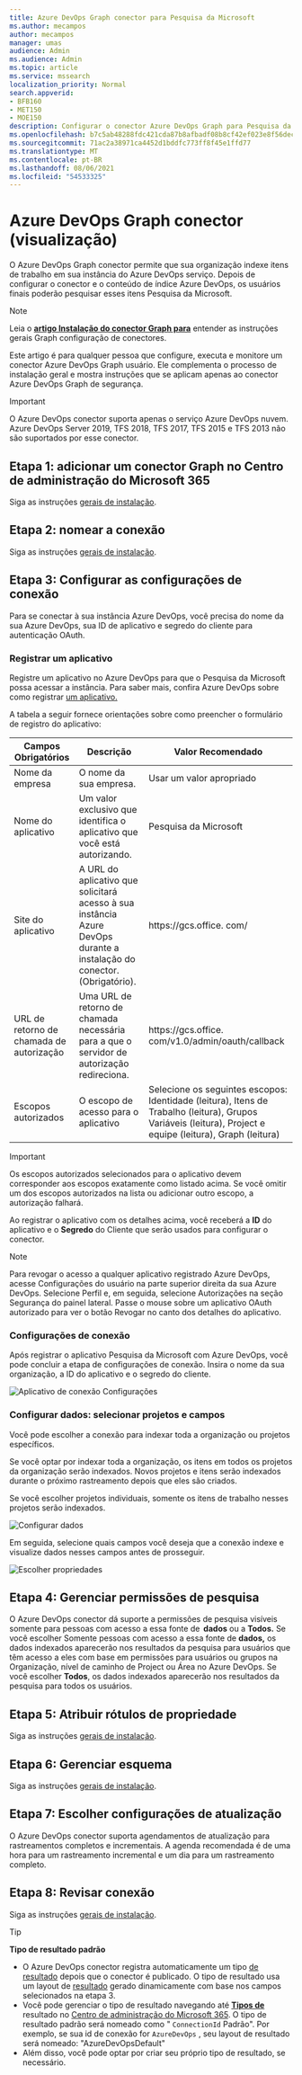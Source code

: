 ```yaml
---
title: Azure DevOps Graph conector para Pesquisa da Microsoft
ms.author: mecampos
author: mecampos
manager: umas
audience: Admin
ms.audience: Admin
ms.topic: article
ms.service: mssearch
localization_priority: Normal
search.appverid:
- BFB160
- MET150
- MOE150
description: Configurar o conector Azure DevOps Graph para Pesquisa da Microsoft
ms.openlocfilehash: b7c5ab48288fdc421cda87b8afbadf08b8cf42ef023e8f56decd7b5c177c619a
ms.sourcegitcommit: 71ac2a38971ca4452d1bddfc773ff8f45e1ffd77
ms.translationtype: MT
ms.contentlocale: pt-BR
ms.lasthandoff: 08/06/2021
ms.locfileid: "54533325"
---
```

<!---Previous ms.author: shgrover --->

# <a name="azure-devops-graph-connector-preview"></a>Azure DevOps Graph conector (visualização)

O Azure DevOps Graph conector permite que sua organização indexe itens de trabalho em sua instância do Azure DevOps serviço. Depois de configurar o conector e o conteúdo de índice Azure DevOps, os usuários finais poderão pesquisar esses itens Pesquisa da Microsoft.

> [!NOTE]
> Leia o [**artigo Instalação do conector Graph para**](configure-connector.md) entender as instruções gerais Graph configuração de conectores.

Este artigo é para qualquer pessoa que configure, executa e monitore um conector Azure DevOps Graph usuário. Ele complementa o processo de instalação geral e mostra instruções que se aplicam apenas ao conector Azure DevOps Graph de segurança.

>[!IMPORTANT]
>O Azure DevOps conector suporta apenas o serviço Azure DevOps nuvem. Azure DevOps Server 2019, TFS 2018, TFS 2017, TFS 2015 e TFS 2013 não são suportados por esse conector.

<!---## Before you get started-->

<!---Insert "Before you get started" recommendations for this data source-->

## <a name="step-1-add-a-graph-connector-in-the-microsoft-365-admin-center"></a>Etapa 1: adicionar um conector Graph no Centro de administração do Microsoft 365

Siga as instruções [gerais de instalação](./configure-connector.md).
<!---If the above phrase does not apply, delete it and insert specific details for your data source that are different from general setup 
instructions.-->

## <a name="step-2-name-the-connection"></a>Etapa 2: nomear a conexão

Siga as instruções [gerais de instalação](./configure-connector.md).
<!---If the above phrase does not apply, delete it and insert specific details for your data source that are different from general setup 
instructions.-->

## <a name="step-3-configure-the-connection-settings"></a>Etapa 3: Configurar as configurações de conexão

Para se conectar à sua instância Azure DevOps, você [](/azure/devops/organizations/accounts/create-organization) precisa do nome da sua Azure DevOps, sua ID de aplicativo e segredo do cliente para autenticação OAuth.

### <a name="register-an-app"></a>Registrar um aplicativo

Registre um aplicativo no Azure DevOps para que o Pesquisa da Microsoft possa acessar a instância. Para saber mais, confira Azure DevOps sobre como registrar [um aplicativo.](/azure/devops/integrate/get-started/authentication/oauth?preserve-view=true&view=azure-devops#register-your-app)

A tabela a seguir fornece orientações sobre como preencher o formulário de registro do aplicativo:

Campos Obrigatórios | Descrição | Valor Recomendado
--- | --- | ---
| Nome da empresa         | O nome da sua empresa. | Usar um valor apropriado   |
| Nome do aplicativo     | Um valor exclusivo que identifica o aplicativo que você está autorizando.    | Pesquisa da Microsoft     |
| Site do aplicativo  | A URL do aplicativo que solicitará acesso à sua instância Azure DevOps durante a instalação do conector. (Obrigatório).  | https://<span>gcs.office.</span> com/
| URL de retorno de chamada de autorização        | Uma URL de retorno de chamada necessária para a que o servidor de autorização redireciona. | https://<span>gcs.office.</span> com/v1.0/admin/oauth/callback|
| Escopos autorizados | O escopo de acesso para o aplicativo | Selecione os seguintes escopos: Identidade (leitura), Itens de Trabalho (leitura), Grupos Variáveis (leitura), Project e equipe (leitura), Graph (leitura)|

>[!IMPORTANT]
>Os escopos autorizados selecionados para o aplicativo devem corresponder aos escopos exatamente como listado acima. Se você omitir um dos escopos autorizados na lista ou adicionar outro escopo, a autorização falhará.

Ao registrar o aplicativo com os detalhes acima, você receberá a **ID** do aplicativo e o **Segredo** do Cliente que serão usados para configurar o conector.

>[!NOTE]
>Para revogar o acesso a qualquer aplicativo registrado Azure DevOps, acesse Configurações do usuário na parte superior direita da sua Azure DevOps. Selecione Perfil e, em seguida, selecione Autorizações na seção Segurança do painel lateral. Passe o mouse sobre um aplicativo OAuth autorizado para ver o botão Revogar no canto dos detalhes do aplicativo.

### <a name="connection-settings"></a>Configurações de conexão

Após registrar o aplicativo Pesquisa da Microsoft com Azure DevOps, você pode concluir a etapa de configurações de conexão. Insira o nome da sua organização, a ID do aplicativo e o segredo do cliente.

![Aplicativo de conexão Configurações](media/ADO_Connection_settings_2.png)

### <a name="configure-data-select-projects-and-fields"></a>Configurar dados: selecionar projetos e campos

Você pode escolher a conexão para indexar toda a organização ou projetos específicos.

Se você optar por indexar toda a organização, os itens em todos os projetos da organização serão indexados. Novos projetos e itens serão indexados durante o próximo rastreamento depois que eles são criados.

Se você escolher projetos individuais, somente os itens de trabalho nesses projetos serão indexados.

![Configurar dados](media/ADO_Configure_data.png)

Em seguida, selecione quais campos você deseja que a conexão indexe e visualize dados nesses campos antes de prosseguir.

![Escolher propriedades](media/ADO_choose_properties.png)

## <a name="step-4-manage-search-permissions"></a>Etapa 4: Gerenciar permissões de pesquisa

O Azure DevOps conector dá suporte a permissões de pesquisa visíveis somente para pessoas com acesso a essa fonte de  **dados** ou a **Todos.** Se você escolher Somente pessoas com acesso a essa fonte de **dados,** os dados indexados aparecerão nos resultados da pesquisa para usuários que têm acesso a eles com base em permissões para usuários ou grupos na Organização, nível de caminho de Project ou Área no Azure DevOps. Se você escolher **Todos**, os dados indexados aparecerão nos resultados da pesquisa para todos os usuários.

## <a name="step-5-assign-property-labels"></a>Etapa 5: Atribuir rótulos de propriedade

Siga as instruções [gerais de instalação](./configure-connector.md).

## <a name="step-6-manage-schema"></a>Etapa 6: Gerenciar esquema

Siga as instruções [gerais de instalação](./configure-connector.md).

## <a name="step-7-choose-refresh-settings"></a>Etapa 7: Escolher configurações de atualização

O Azure DevOps conector suporta agendamentos de atualização para rastreamentos completos e incrementais.
A agenda recomendada é de uma hora para um rastreamento incremental e um dia para um rastreamento completo.

## <a name="step-8-review-connection"></a>Etapa 8: Revisar conexão

Siga as instruções [gerais de instalação](./configure-connector.md).

>[!TIP]
>**Tipo de resultado padrão**
>* O Azure DevOps conector registra automaticamente um tipo [de resultado](./customize-search-page.md#step-2-create-the-result-types) depois que o conector é publicado. O tipo de resultado usa um layout de [resultado](./customize-results-layout.md) gerado dinamicamente com base nos campos selecionados na etapa 3. 
>* Você pode gerenciar o tipo de resultado navegando até [**Tipos de**](https://admin.microsoft.com/Adminportal/Home#/MicrosoftSearch/resulttypes) resultado no [Centro de administração do Microsoft 365](https://admin.microsoft.com). O tipo de resultado padrão será nomeado como " `ConnectionId` Padrão". Por exemplo, se sua id de conexão for `AzureDevOps` , seu layout de resultado será nomeado: "AzureDevOpsDefault"
>* Além disso, você pode optar por criar seu próprio tipo de resultado, se necessário.

<!---If the above phrase does not apply, delete it and insert specific details for your data source that are different from general setup 
instructions.-->

<!---## Troubleshooting-->
<!---Insert troubleshooting recommendations for this data source-->

<!---## Limitations-->
<!---Insert limitations for this data source-->